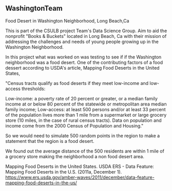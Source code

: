## WashingtonTeam


Food Desert in Washington Neighborhood, Long Beach,Ca


This is part of the CSULB project Team's Data Science Group. Aim to aid the nonprofit "Books & Buckets" located in Long Beach, Ca with their mission of addressing the challenges and needs of young people growing up in the Washington Neighborhood.

In this project what was worked on was testing to see if if the Washington neighborhood was a food desert. One of the contributing factors of a food dessert according to USDA's article, Mapping Food Deserts in the United States, 

"Census tracts qualify as food deserts if they meet low-income and low-access thresholds:

Low-income: a poverty rate of 20 percent or greater, or a median family income at or below 80 percent of the statewide or metropolitan area median family income;
Low-access: at least 500 persons and/or at least 33 percent of the population lives more than 1 mile from a supermarket or large grocery store (10 miles, in the case of rural census tracts).
Data on population and income come from the 2000 Census of Population and Housing."

So we would need to simulate 500 random points in the region to make a statement that the region is a food desert.

We found out the average distance of the 500 residents are within 1 mile of a grocery store making the neighborhood a non food desert area. 

Mapping Food Deserts in the United States. USDA ERS - Data Feature: Mapping Food Deserts in the U.S. (2011a, December 1). https://www.ers.usda.gov/amber-waves/2011/december/data-feature-mapping-food-deserts-in-the-us/ 
